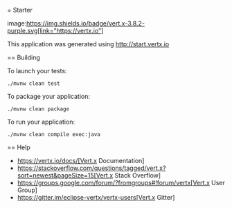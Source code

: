 = Starter

image:https://img.shields.io/badge/vert.x-3.8.2-purple.svg[link="https://vertx.io"]

This application was generated using http://start.vertx.io

== Building

To launch your tests:
```
./mvnw clean test
```

To package your application:
```
./mvnw clean package
```

To run your application:
```
./mvnw clean compile exec:java
```

== Help

* https://vertx.io/docs/[Vert.x Documentation]
* https://stackoverflow.com/questions/tagged/vert.x?sort=newest&pageSize=15[Vert.x Stack Overflow]
* https://groups.google.com/forum/?fromgroups#!forum/vertx[Vert.x User Group]
* https://gitter.im/eclipse-vertx/vertx-users[Vert.x Gitter]


